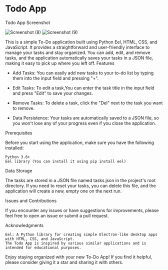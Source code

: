 # Todo App

Todo App Screenshot

![Screenshot (8)](https://github.com/ShivAkash/To-Do-Application/assets/75986286/9e4a208e-cdae-4384-8440-705327c2d4d5)
![Screenshot (9)](https://github.com/ShivAkash/To-Do-Application/assets/75986286/cffc1859-c6f7-4eb3-a85f-f739312ebd96)

This is a simple To-Do application built using Python Eel, HTML, CSS, and JavaScript. It provides a straightforward and user-friendly interface to manage your tasks and stay organized. You can add, edit, and remove tasks, and the application automatically saves your tasks in a JSON file, making it easy to pick up where you left off.
Features

* Add Tasks: You can easily add new tasks to your to-do list by typing them into the input field and pressing "+".

* Edit Tasks: To edit a task,You can enter the task title in the input field and press "Edit" to save your changes.

* Remove Tasks: To delete a task, click the "Del" next to the task you want to remove.

* Data Persistence: Your tasks are automatically saved to a JSON file, so you won't lose any of your progress even if you close the application.

Prerequisites

Before you start using the application, make sure you have the following installed:

    Python 3.6+
    Eel library (You can install it using pip install eel)

Data Storage

The tasks are stored in a JSON file named tasks.json in the project's root directory. If you need to reset your tasks, you can delete this file, and the application will create a new, empty one on the next run.

Issues and Contributions

If you encounter any issues or have suggestions for improvements, please feel free to open an issue or submit a pull request.

Acknowledgments

    Eel: A Python library for creating simple Electron-like desktop apps with HTML, CSS, and JavaScript.
    The Todo App is inspired by various similar applications and is intended for educational purposes.

Enjoy staying organized with your new To-Do App! If you find it helpful, please consider giving it a star and sharing it with others.
    
